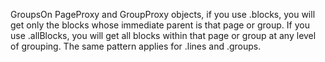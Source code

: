 GroupsOn PageProxy and GroupProxy objects, if you use .blocks, you will get only the blocks whose immediate parent is that page or group. If you use .allBlocks, you will get all blocks within that page or group at any level of grouping. The same pattern applies for .lines and .groups.